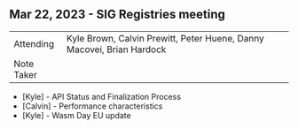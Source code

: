 ## Mar 22, 2023 - SIG Registries meeting 

|          |      | 
| -------- | -------- |
| Attending  | Kyle Brown, Calvin Prewitt, Peter Huene, Danny Macovei, Brian Hardock
| Note Taker | 

* [Kyle] - API Status and Finalization Process
* [Calvin] - Performance characteristics
* [Kyle] - Wasm Day EU update
